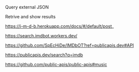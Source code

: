Query external JSON

Retrive and show results


https://i-m-d-b.herokuapp.com/docs/#/default/post_

https://search.imdbot.workers.dev/

https://github.com/SpEcHiDe/IMDbOT?ref=publicapis.dev#API

https://publicapis.dev/search?q=imdb

https://github.com/public-apis/public-apis#music
